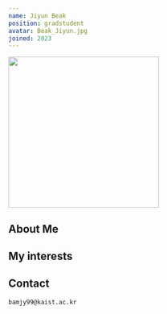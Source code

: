 ```yaml
---
name: Jiyun Beak
position: gradstudent
avatar: Beak_Jiyun.jpg
joined: 2023
---
```



<img width="300" src="{{site.baseurl}}/images/people/{{page.avatar}}" onerror="this.src='{{site.baseurl}}/images/people/404.jpg';" data-action="zoom">

## About Me
  

## My interests
  

## Contact
<i class="fa fa-envelope-o"></i>  `bamjy99@kaist.ac.kr`<br>
